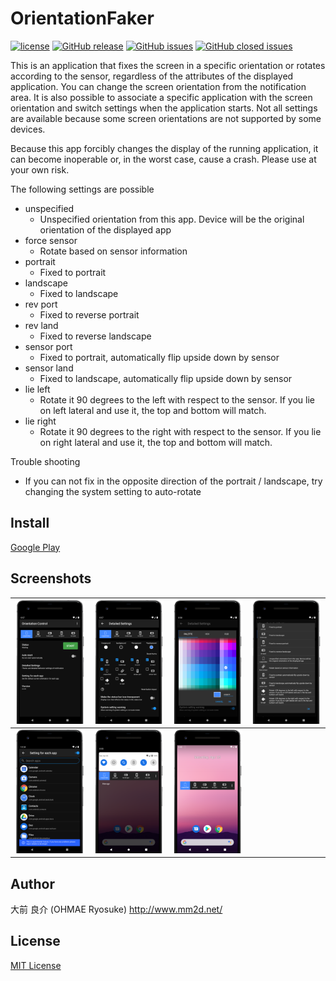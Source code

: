 # OrientationFaker

[![license](https://img.shields.io/github/license/ohmae/orientation-faker.svg)](./LICENSE)
[![GitHub release](https://img.shields.io/github/release/ohmae/orientation-faker.svg)](https://github.com/ohmae/orientation-faker/releases)
[![GitHub issues](https://img.shields.io/github/issues/ohmae/orientation-faker.svg)](https://github.com/ohmae/orientation-faker/issues)
[![GitHub closed issues](https://img.shields.io/github/issues-closed/ohmae/orientation-faker.svg)](https://github.com/ohmae/orientation-faker/issues?q=is%3Aissue+is%3Aclosed)

This is an application that fixes the screen in a specific orientation or rotates according to the sensor, regardless of the attributes of the displayed application.
You can change the screen orientation from the notification area. It is also possible to associate a specific application with the screen orientation and switch settings when the application starts.
Not all settings are available because some screen orientations are not supported by some devices.

Because this app forcibly changes the display of the running application, it can become inoperable or, in the worst case, cause a crash.
Please use at your own risk.

The following settings are possible

- unspecified
  - Unspecified orientation from this app. Device will be the original orientation of the displayed app
- force sensor
  - Rotate based on sensor information
- portrait
  - Fixed to portrait
- landscape
  - Fixed to landscape
- rev port
  - Fixed to reverse portrait
- rev land
  - Fixed to reverse landscape
- sensor port
  - Fixed to portrait, automatically flip upside down by sensor
- sensor land
  - Fixed to landscape, automatically flip upside down by sensor
- lie left
  - Rotate it 90 degrees to the left with respect to the sensor. If you lie on left lateral and use it, the top and bottom will match.
- lie right
  - Rotate it 90 degrees to the right with respect to the sensor. If you lie on right lateral and use it, the top and bottom will match.

Trouble shooting

- If you can not fix in the opposite direction of the portrait / landscape, try changing the system setting to auto-rotate

## Install

[Google Play](https://play.google.com/store/apps/details?id=net.mm2d.android.orientationfaker)

## Screenshots

|![](readme/1.png)|![](readme/2.png)|![](readme/3.png)|![](readme/4.png)|
|-|-|-|-|
|![](readme/5.png)|![](readme/6.png)|![](readme/7.png)||

## Author

大前 良介 (OHMAE Ryosuke)
http://www.mm2d.net/

## License

[MIT License](./LICENSE)
